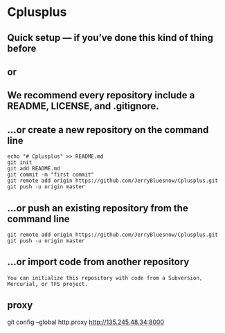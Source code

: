 # Cplusplus

## Quick setup — if you’ve done this kind of thing before
## or
## We recommend every repository include a README, LICENSE, and .gitignore.
## …or create a new repository on the command line

    echo "# Cplusplus" >> README.md
    git init
    git add README.md
    git commit -m "first commit"
    git remote add origin https://github.com/JerryBluesnow/Cplusplus.git
    git push -u origin master

## …or push an existing repository from the command line

    git remote add origin https://github.com/JerryBluesnow/Cplusplus.git
    git push -u origin master

## …or import code from another repository

    You can initialize this repository with code from a Subversion, Mercurial, or TFS project.

## proxy
git config –global http.proxy http://135.245.48.34:8000



